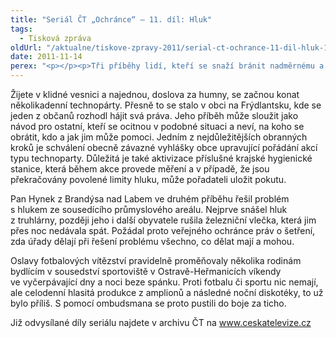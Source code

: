 ```yaml
---
title: "Seriál ČT „Ochránce“ – 11. díl: Hluk"
tags:
  - Tisková zpráva
oldUrl: "/aktualne/tiskove-zpravy-2011/serial-ct-ochrance-11-dil-hluk-1"
date: 2011-11-14
perex: "<p></p><p>Tři příběhy lidí, kteří se snaží bránit nadměrnému a obtěžujícímu hluku přináší 11. díl pořadu Ochránce vysílaný na ČT2 v úterý 15. 11. v 17:20 hod a v repríze ve středu 16. 11. v 9:35. </p>"
---
```


<!-- imported from the old website -->

<p>Žijete v klidné vesnici a najednou, doslova za humny, se začnou konat několikadenní technopárty. Přesně to se stalo v obci na Frýdlantsku, kde se jeden z občanů rozhodl hájit svá práva. Jeho příběh může sloužit jako návod pro ostatní, kteří se ocitnou v podobné situaci a neví, na koho se obrátit, kdo a jak jim může pomoci. Jedním z nejdůležitějších obranných kroků je schválení obecně závazné vyhlášky obce upravující pořádání akcí typu technoparty. Důležitá je také aktivizace příslušné krajské hygienické stanice, která během akce provede měření a v případě, že jsou překračovány povolené limity hluku, může pořadateli uložit pokutu.</p><p>Pan Hynek z Brandýsa nad Labem ve druhém příběhu řešil problém s hlukem ze sousedícího průmyslového areálu. Nejprve snášel hluk z truhlárny, později jeho i další obyvatele rušila železniční vlečka, která jim přes noc nedávala spát. Požádal proto veřejného ochránce práv o šetření, zda úřady dělají při řešení problému všechno, co dělat mají a mohou. </p><p>Oslavy fotbalových vítězství pravidelně proměňovaly několika rodinám bydlícím v sousedství sportoviště v Ostravě-Heřmanicích víkendy ve vyčerpávající dny a noci beze spánku. Proti fotbalu či sportu nic nemají, ale celodenní hlasitá produkce z amplionů a následné noční diskotéky, to už bylo příliš. S pomocí ombudsmana se proto pustili do boje za ticho.</p><p>Již odvysílané díly seriálu najdete v archivu ČT na <a title="Otevření do nového okna" href="http://www.ceskatelevize.cz/" target="_blank">www.ceskatelevize.cz</a>  </p>
